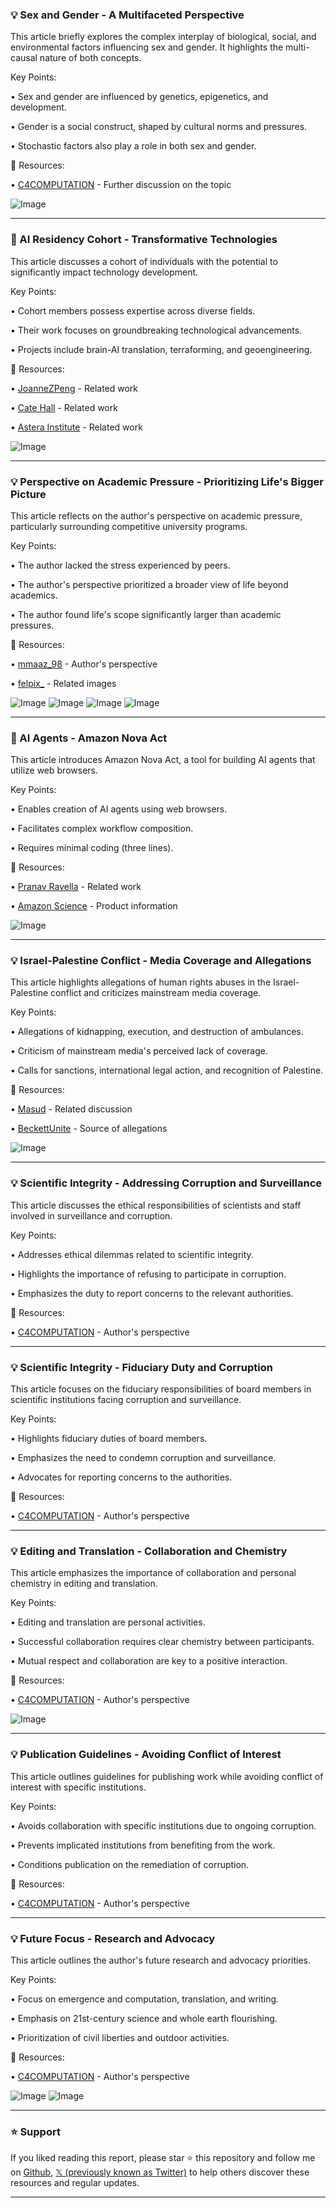 ### 💡 Sex and Gender - A Multifaceted Perspective

This article briefly explores the complex interplay of biological, social, and environmental factors influencing sex and gender.  It highlights the multi-causal nature of both concepts.

Key Points:

• Sex and gender are influenced by genetics, epigenetics, and development.


• Gender is a social construct, shaped by cultural norms and pressures.


• Stochastic factors also play a role in both sex and gender.



🔗 Resources:

• [C4COMPUTATION](https://x.com/C4COMPUTATION) -  Further discussion on the topic

![Image](https://pbs.twimg.com/media/GnZR4dDawAA_Y1M?format=jpg&name=small)


---

### 🚀 AI Residency Cohort -  Transformative Technologies

This article discusses a cohort of individuals with the potential to significantly impact technology development.

Key Points:

• Cohort members possess expertise across diverse fields.


• Their work focuses on groundbreaking technological advancements.


• Projects include brain-AI translation, terraforming, and geoengineering.



🔗 Resources:

• [JoanneZPeng](https://x.com/JoanneZPeng) -  Related work


• [Cate Hall](https://x.com/catehall) -  Related work


• [Astera Institute](https://x.com/AsteraInstitute) -  Related work

![Image](https://pbs.twimg.com/media/GnZCeD7aEAAnH4S?format=jpg&name=small)


---

### 💡  Perspective on Academic Pressure - Prioritizing Life's Bigger Picture

This article reflects on the author's perspective on academic pressure, particularly surrounding competitive university programs.

Key Points:

•  The author lacked the stress experienced by peers.


• The author's perspective prioritized a broader view of life beyond academics.


•  The author found life's scope significantly larger than academic pressures.



🔗 Resources:

• [mmaaz_98](https://x.com/mmaaz_98) - Author's perspective


• [felpix_](https://x.com/felpix_) -  Related images

![Image](https://pbs.twimg.com/media/GnG0NTFWwAAqyjp?format=jpg&name=small)
![Image](https://pbs.twimg.com/media/GnG0NSeW8AAWYIc?format=jpg&name=small)
![Image](https://pbs.twimg.com/media/GnG0NSXXAAAvtk2?format=jpg&name=small)
![Image](https://pbs.twimg.com/media/GnG0NTAXsAALjN9?format=jpg&name=small)


---

### 🚀 AI Agents - Amazon Nova Act

This article introduces Amazon Nova Act, a tool for building AI agents that utilize web browsers.

Key Points:

•  Enables creation of AI agents using web browsers.


•  Facilitates complex workflow composition.


•  Requires minimal coding (three lines).



🔗 Resources:

• [Pranav Ravella](https://x.com/pranavravella) -  Related work


• [Amazon Science](https://x.com/AmazonScience) -  Product information

![Image](https://pbs.twimg.com/media/GnYvi2xXUAA1sDn.jpg)


---

### 💡 Israel-Palestine Conflict - Media Coverage and Allegations

This article highlights allegations of human rights abuses in the Israel-Palestine conflict and criticizes mainstream media coverage.

Key Points:

• Allegations of kidnapping, execution, and destruction of ambulances.


• Criticism of mainstream media's perceived lack of coverage.


• Calls for sanctions, international legal action, and recognition of Palestine.



🔗 Resources:

• [Masud](https://x.com/masud2336) - Related discussion


• [BeckettUnite](https://x.com/BeckettUnite) -  Source of allegations

![Image](https://pbs.twimg.com/media/GnOWmxlWYAA4PgE?format=jpg&name=small)


---

### 💡 Scientific Integrity - Addressing Corruption and Surveillance

This article discusses the ethical responsibilities of scientists and staff involved in surveillance and corruption.

Key Points:

•  Addresses ethical dilemmas related to scientific integrity.


•  Highlights the importance of refusing to participate in corruption.


•  Emphasizes the duty to report concerns to the relevant authorities.



🔗 Resources:

• [C4COMPUTATION](https://x.com/C4COMPUTATION) -  Author's perspective


---

### 💡 Scientific Integrity - Fiduciary Duty and Corruption

This article focuses on the fiduciary responsibilities of board members in scientific institutions facing corruption and surveillance.

Key Points:

•  Highlights fiduciary duties of board members.


•  Emphasizes the need to condemn corruption and surveillance.


•  Advocates for reporting concerns to the authorities.



🔗 Resources:

• [C4COMPUTATION](https://x.com/C4COMPUTATION) -  Author's perspective


---

### 💡 Editing and Translation - Collaboration and Chemistry

This article emphasizes the importance of collaboration and personal chemistry in editing and translation.

Key Points:

•  Editing and translation are personal activities.


•  Successful collaboration requires clear chemistry between participants.


•  Mutual respect and collaboration are key to a positive interaction.



🔗 Resources:

• [C4COMPUTATION](https://x.com/C4COMPUTATION) -  Author's perspective

![Image](https://pbs.twimg.com/media/Gmz_81KbwAAWYmb?format=jpg&name=small)


---

### 💡 Publication Guidelines - Avoiding Conflict of Interest

This article outlines guidelines for publishing work while avoiding conflict of interest with specific institutions.

Key Points:

•  Avoids collaboration with specific institutions due to ongoing corruption.


•  Prevents implicated institutions from benefiting from the work.


•  Conditions publication on the remediation of corruption.



🔗 Resources:

• [C4COMPUTATION](https://x.com/C4COMPUTATION) -  Author's perspective


---

### 💡 Future Focus - Research and Advocacy

This article outlines the author's future research and advocacy priorities.

Key Points:

•  Focus on emergence and computation, translation, and writing.


•  Emphasis on 21st-century science and whole earth flourishing.


•  Prioritization of civil liberties and outdoor activities.



🔗 Resources:

• [C4COMPUTATION](https://x.com/C4COMPUTATION) -  Author's perspective

![Image](https://pbs.twimg.com/media/GnJ5Lk5boAAaH57?format=jpg&name=small)
![Image](https://pbs.twimg.com/media/GnJ5iRlaUAE_L5g?format=jpg&name=small)


---

### ⭐️ Support

If you liked reading this report, please star ⭐️ this repository and follow me on [Github](https://github.com/Drix10), [𝕏 (previously known as Twitter)](https://x.com/DRIX_10_) to help others discover these resources and regular updates.

---